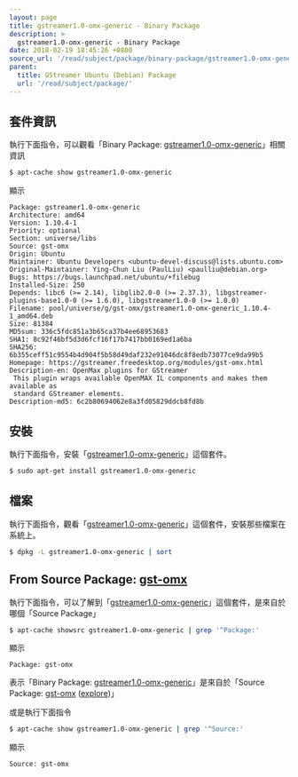 ```yaml
---
layout: page
title: gstreamer1.0-omx-generic - Binary Package
description: >
  gstreamer1.0-omx-generic - Binary Package
date: 2018-02-19 18:45:26 +0800
source_url: '/read/subject/package/binary-package/gstreamer1.0-omx-generic/index.md'
parent:
  title: GStreamer Ubuntu (Debian) Package
  url: '/read/subject/package/'
---
```



## 套件資訊

執行下面指令，可以觀看「Binary Package: [gstreamer1.0-omx-generic](https://packages.ubuntu.com/artful/gstreamer1.0-omx-generic)」相關資訊

``` sh
$ apt-cache show gstreamer1.0-omx-generic
```

顯示

```
Package: gstreamer1.0-omx-generic
Architecture: amd64
Version: 1.10.4-1
Priority: optional
Section: universe/libs
Source: gst-omx
Origin: Ubuntu
Maintainer: Ubuntu Developers <ubuntu-devel-discuss@lists.ubuntu.com>
Original-Maintainer: Ying-Chun Liu (PaulLiu) <paulliu@debian.org>
Bugs: https://bugs.launchpad.net/ubuntu/+filebug
Installed-Size: 250
Depends: libc6 (>= 2.14), libglib2.0-0 (>= 2.37.3), libgstreamer-plugins-base1.0-0 (>= 1.6.0), libgstreamer1.0-0 (>= 1.0.0)
Filename: pool/universe/g/gst-omx/gstreamer1.0-omx-generic_1.10.4-1_amd64.deb
Size: 81384
MD5sum: 336c5fdc851a3b65ca37b4ee68953683
SHA1: 8c92f46bf5d3d6fcf16f17b7417bb0169ed1a6ba
SHA256: 6b355ceff51c9554b4d904f5b58d49daf232e91046dc8f8edb73077ce9da99b5
Homepage: https://gstreamer.freedesktop.org/modules/gst-omx.html
Description-en: OpenMax plugins for GStreamer
 This plugin wraps available OpenMAX IL components and makes them available as
 standard GStreamer elements.
Description-md5: 6c2b80694062e8a3fd05829ddcb8fd8b

```

## 安裝

執行下面指令，安裝「[gstreamer1.0-omx-generic](https://packages.ubuntu.com/artful/gstreamer1.0-omx-generic)」這個套件。

``` sh
$ sudo apt-get install gstreamer1.0-omx-generic
```

## 檔案

執行下面指令，觀看「[gstreamer1.0-omx-generic](https://packages.ubuntu.com/artful/gstreamer1.0-omx-generic)」這個套件，安裝那些檔案在系統上。

``` sh
$ dpkg -L gstreamer1.0-omx-generic | sort
```


## From Source Package: [gst-omx](/book-framework-gstreamer/read/subject/package/source-package/gst-omx)

執行下面指令，可以了解到「[gstreamer1.0-omx-generic](https://packages.ubuntu.com/artful/gstreamer1.0-omx-generic)」這個套件，是來自於哪個「Source Package」

``` sh
$ apt-cache showsrc gstreamer1.0-omx-generic | grep '^Package:'
```

顯示

```
Package: gst-omx
```
表示「Binary Package: [gstreamer1.0-omx-generic](https://packages.ubuntu.com/artful/gstreamer1.0-omx-generic)」是來自於「Source Package: [gst-omx](https://packages.ubuntu.com/source/artful/gst-omx) ([explore](/book-framework-gstreamer/read/subject/package/source-package/gst-omx))」

或是執行下面指令

``` sh
$ apt-cache show gstreamer1.0-omx-generic | grep '^Source:'
```

顯示

```
Source: gst-omx
```
